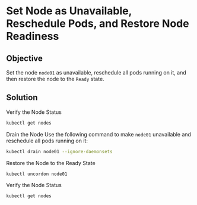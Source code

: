 # Set Node as Unavailable, Reschedule Pods, and Restore Node Readiness

## Objective
Set the node `node01` as unavailable, reschedule all pods running on it, and then restore the node to the `Ready` state.

## Solution

Verify the Node Status

```bash
kubectl get nodes
```

Drain the Node
Use the following command to make `node01` unavailable and reschedule all pods running on it:

```bash
kubectl drain node01 --ignore-daemonsets
```

Restore the Node to the Ready State

```bash
kubectl uncordon node01
```

Verify the Node Status

```bash
kubectl get nodes
```